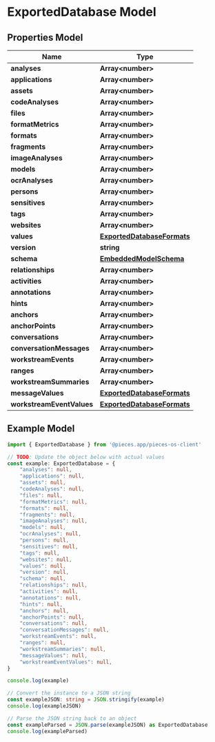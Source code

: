 
# ExportedDatabase Model


## Properties Model

Name | Type
------------ | -------------
**analyses** | **Array&lt;number&gt;**
**applications** | **Array&lt;number&gt;**
**assets** | **Array&lt;number&gt;**
**codeAnalyses** | **Array&lt;number&gt;**
**files** | **Array&lt;number&gt;**
**formatMetrics** | **Array&lt;number&gt;**
**formats** | **Array&lt;number&gt;**
**fragments** | **Array&lt;number&gt;**
**imageAnalyses** | **Array&lt;number&gt;**
**models** | **Array&lt;number&gt;**
**ocrAnalyses** | **Array&lt;number&gt;**
**persons** | **Array&lt;number&gt;**
**sensitives** | **Array&lt;number&gt;**
**tags** | **Array&lt;number&gt;**
**websites** | **Array&lt;number&gt;**
**values** | [**ExportedDatabaseFormats**](ExportedDatabaseFormats)
**version** | **string**
**schema** | [**EmbeddedModelSchema**](EmbeddedModelSchema)
**relationships** | **Array&lt;number&gt;**
**activities** | **Array&lt;number&gt;**
**annotations** | **Array&lt;number&gt;**
**hints** | **Array&lt;number&gt;**
**anchors** | **Array&lt;number&gt;**
**anchorPoints** | **Array&lt;number&gt;**
**conversations** | **Array&lt;number&gt;**
**conversationMessages** | **Array&lt;number&gt;**
**workstreamEvents** | **Array&lt;number&gt;**
**ranges** | **Array&lt;number&gt;**
**workstreamSummaries** | **Array&lt;number&gt;**
**messageValues** | [**ExportedDatabaseFormats**](ExportedDatabaseFormats)
**workstreamEventValues** | [**ExportedDatabaseFormats**](ExportedDatabaseFormats)

## Example Model

```typescript
import { ExportedDatabase } from '@pieces.app/pieces-os-client'

// TODO: Update the object below with actual values
const example: ExportedDatabase = {
    "analyses": null,
    "applications": null,
    "assets": null,
    "codeAnalyses": null,
    "files": null,
    "formatMetrics": null,
    "formats": null,
    "fragments": null,
    "imageAnalyses": null,
    "models": null,
    "ocrAnalyses": null,
    "persons": null,
    "sensitives": null,
    "tags": null,
    "websites": null,
    "values": null,
    "version": null,
    "schema": null,
    "relationships": null,
    "activities": null,
    "annotations": null,
    "hints": null,
    "anchors": null,
    "anchorPoints": null,
    "conversations": null,
    "conversationMessages": null,
    "workstreamEvents": null,
    "ranges": null,
    "workstreamSummaries": null,
    "messageValues": null,
    "workstreamEventValues": null,
}

console.log(example)

// Convert the instance to a JSON string
const exampleJSON: string = JSON.stringify(example)
console.log(exampleJSON)

// Parse the JSON string back to an object
const exampleParsed = JSON.parse(exampleJSON) as ExportedDatabase
console.log(exampleParsed)
```


